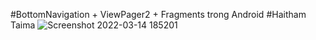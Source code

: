#BottomNavigation + ViewPager2 + Fragments trong Android
#Haitham Taima
![Screenshot 2022-03-14 185201](https://user-images.githubusercontent.com/79044734/158221535-c465b025-60fd-49e3-bf2f-496f5606912b.png)
